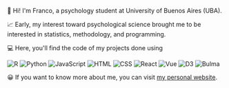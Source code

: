 👋 Hi! I'm Franco, a psychology student at University of Buenos Aires (UBA).

📈 Early, my interest toward psychological science brought me to be interested in statistics, methodology, and programming. 

💻 Here, you'll find the code of my projects done using  

![R](https://img.shields.io/badge/-R-blue?style=flat-square&logo=R&link=https://github.com/francosbenitez/)
![Python](https://img.shields.io/badge/-Python-yellow?style=flat-square&logo=python&link=https://github.com/francosbenitez/)
![JavaScript](https://img.shields.io/badge/-JavaScript-black?style=flat-square&logo=javascript&link=https://github.com/francosbenitez/)
![HTML](https://img.shields.io/badge/-HTML-ivory?style=flat-square&logo=HTML5&link=https://github.com/francosbenitez/)
![CSS](https://img.shields.io/badge/-CSS-success?style=flat-square&logo=CSS3&link=https://github.com/francosbenitez/)
![React](https://img.shields.io/badge/-React-black?style=flat-square&logo=React&link=https://github.com/francosbenitez/)
![Vue](https://img.shields.io/badge/-Vue.js-black?style=flat-square&logo=Vue.js&link=https://github.com/francosbenitez/)
![D3](https://img.shields.io/badge/-D3.js-black?style=flat-square&logo=D3.js&link=https://github.com/francosbenitez/)
![Bulma](https://img.shields.io/badge/-Bulma-black?style=flat-square&logo=Bulma&link=https://github.com/francosbenitez/)

😀 If you want to know more about me, you can visit [my personal website](http://francosbenitez.netlify.app). 
